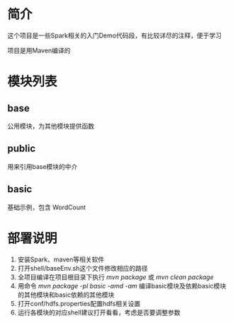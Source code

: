 # 简介
这个项目是一些Spark相关的入门Demo代码段，有比较详尽的注释，便于学习

项目是用Maven编译的

# 模块列表
## base
公用模块，为其他模块提供函数

## public
用来引用base模块的中介

## basic
基础示例，包含
    WordCount


# 部署说明
1. 安装Spark、maven等相关软件
2. 打开shell/baseEnv.sh这个文件修改相应的路径
3. 全项目编译在项目根目录下执行 *mvn package* 或 *mvn clean package*
4. 用命令 *mvn package -pl basic -amd -am* 编译basic模块及依赖basic模块的其他模块和basic依赖的其他模块
5. 打开conf/hdfs.properties配置hdfs相关设置
6. 运行各模块的对应shell建议打开看看，考虑是否要调整参数
